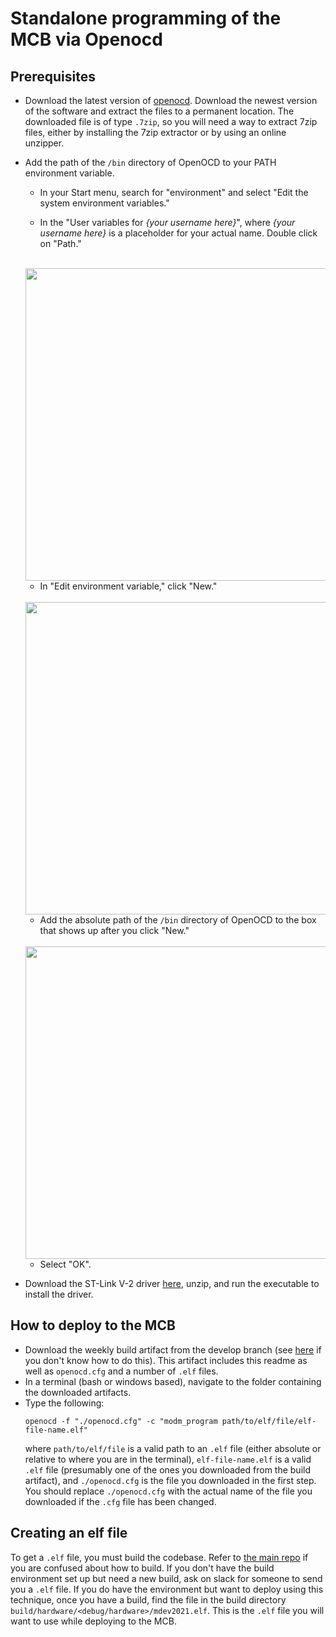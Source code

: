 # Standalone programming of the MCB via Openocd

## Prerequisites

- Download the latest version of [openocd](https://gnutoolchains.com/arm-eabi/openocd/). Download the newest version of the software and extract the files to a permanent location. The downloaded file is of type `.7zip`, so you will need a way to extract 7zip files, either by installing the 7zip extractor or by using an online unzipper.
- Add the path of the `/bin` directory of OpenOCD to your PATH environment variable.
    - In your Start menu, search for "environment" and select "Edit the system environment variables."

    - In the "User variables for _{your username here}_", where _{your username here}_ is a placeholder for your actual name. Double click on "Path."<br><br>
    <img src="https://gitlab.com/aruw/controls/aruw-mcb/uploads/c02e3c34b52f4c5756cdd9149e891da6/EnvironmentVarsMain.jpg" height="500px">

    - In "Edit environment variable," click "New."<br><br>
    <img src="https://gitlab.com/aruw/controls/aruw-mcb/uploads/44ba293d6876ca856ad51289c3bf2368/EnvironmentVarsPathVar.jpg" height="500px">

    - Add the absolute path of the `/bin` directory of OpenOCD to the box that shows up after you click "New."<br><br>
    <img src="https://gitlab.com/aruw/controls/aruw-mcb/uploads/8f25bbfc917288f9c92155f64b76d476/EnvironmentVarsPathAddition.jpg" height="500px">

    - Select "OK".
- Download the ST-Link V-2 driver [here](https://drive.google.com/drive/u/1/folders/1Ndk8Q-uUtzo3sQtzOoguDAVBZSM3IKT1), unzip, and run the executable to install the driver.

## How to deploy to the MCB

- Download the weekly build artifact from the develop branch (see [here](https://docs.gitlab.com/ee/ci/pipelines/job_artifacts.html#downloading-the-latest-artifacts) if you don't know how to do this). This artifact includes this readme as well as `openocd.cfg` and a number of `.elf` files.
- In a terminal (bash or windows based), navigate to the folder containing the downloaded artifacts.
- Type the following:
    ```
    openocd -f "./openocd.cfg" -c "modm_program path/to/elf/file/elf-file-name.elf"
    ```
   where `path/to/elf/file` is a valid path to an `.elf` file (either absolute or relative to where you are in the terminal), `elf-file-name.elf` is a valid `.elf` file (presumably one of the ones you downloaded from the build artifact), and `./openocd.cfg` is the file you downloaded in the first step. You should replace `./openocd.cfg` with the actual name of the file you downloaded if the `.cfg` file has been changed.

## Creating an elf file

To get a `.elf` file, you must build the codebase. Refer to [the main repo](#how-to-build-code-and-program-the-mcb) if you are confused about how to build. If you don't have the build environment set up but need a new build, ask on slack for someone to send you a `.elf` file. If you do have the environment but want to deploy using this technique, once you have a build, find the file in the build directory `build/hardware/<debug/hardware>/mdev2021.elf`. This is the `.elf` file you will want to use while deploying to the MCB.